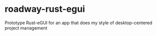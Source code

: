 # roadway-rust-egui
Prototype Rust-eGUI for an app that does my style of desktop-centered project management
